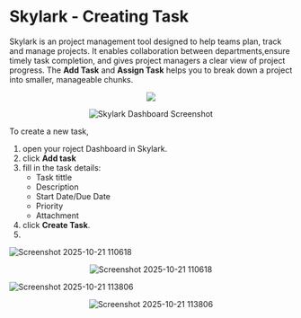 # Skylark - Creating Task 
Skylark is an project management tool designed to help teams plan, track and manage projects. It enables collaboration between departments,ensure timely task completion, and gives project managers a clear view of project progress. The **Add Task** and **Assign Task** helps you to break down a project into smaller, manageable chunks.  

<p align=center>
<img src=https://github.com/user-attachments/assets/37389c24-6d76-4dd4-ae00-5361836408d2
</p>    

<p align="center">
  <img src="https://github.com/user-attachments/assets/37389c24-6d76-4dd4-ae00-5361836408d2/abc123456789.png" alt="Skylark Dashboard Screenshot" />
</p>

To create a new task,
1. open your roject Dashboard in Skylark.  
2. click **Add task**  
3. fill in the task details:  
   - Task tittle
   - Description
   - Start Date/Due Date
   - Priority
   - Attachment
4. click **Create Task**.
5. 
 
![Screenshot 2025-10-21 110618](https://github.com/user-attachments/assets/0e30aeaf-7fb0-478d-8cd6-63c11b2ce750)  
<p align="center">
  <img src="https://github.com/user-attachments/assets/0e30aeaf-7fb0-478d-8cd6-63c11b2ce750" alt="Screenshot 2025-10-21 110618" />
</p>

      
 


![Screenshot 2025-10-21 113806](https://github.com/user-attachments/assets/859f013c-503c-445a-8fac-af7ad393eb2f)  

<p align="center">
  <img src="https://github.com/user-attachments/assets/859f013c-503c-445a-8fac-af7ad393eb2f" alt="Screenshot 2025-10-21 113806" />
</p>

